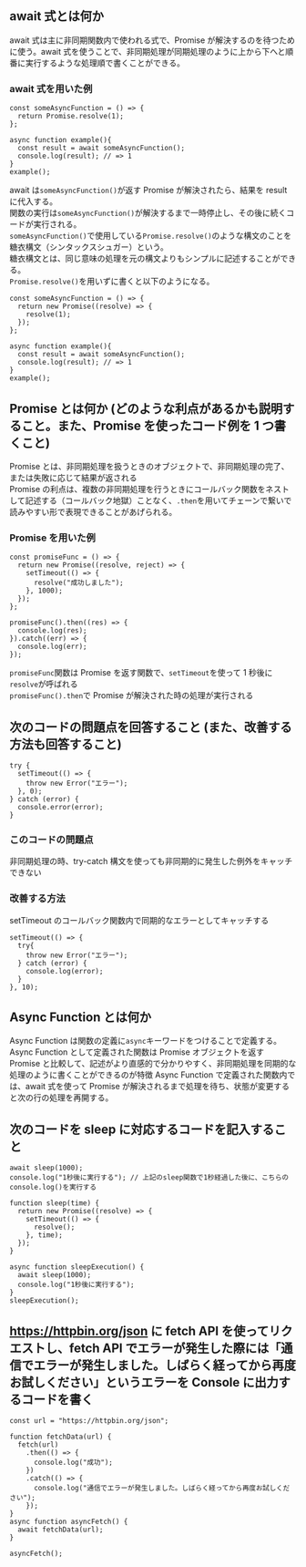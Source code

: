 ## await 式とは何か

await 式は主に非同期関数内で使われる式で、Promise が解決するのを待つために使う。await 式を使うことで、非同期処理が同期処理のように上から下へと順番に実行するような処理順で書くことができる。

### await 式を用いた例

```
const someAsyncFunction = () => {
  return Promise.resolve(1);
};

async function example(){
  const result = await someAsyncFunction();
  console.log(result); // => 1
}
example();
```

await は`someAsyncFunction()`が返す Promise が解決されたら、結果を result に代入する。  
関数の実行は`someAsyncFunction()`が解決するまで一時停止し、その後に続くコードが実行される。  
`someAsyncFunction()`で使用している`Promise.resolve()`のような構文のことを糖衣構文（シンタックスシュガー）という。  
糖衣構文とは、同じ意味の処理を元の構文よりもシンプルに記述することができる。  
`Promise.resolve()`を用いずに書くと以下のようになる。

```
const someAsyncFunction = () => {
  return new Promise((resolve) => {
    resolve(1);
  });
};

async function example(){
  const result = await someAsyncFunction();
  console.log(result); // => 1
}
example();
```

## Promise とは何か (どのような利点があるかも説明すること。また、Promise を使ったコード例を 1 つ書くこと)

Promise とは、非同期処理を扱うときのオブジェクトで、非同期処理の完了、または失敗に応じて結果が返される  
Promise の利点は、複数の非同期処理を行うときにコールバック関数をネストして記述する（コールバック地獄）ことなく、`.then`を用いてチェーンで繋いで読みやすい形で表現できることがあげられる。

### Promise を用いた例

```
const promiseFunc = () => {
  return new Promise((resolve, reject) => {
    setTimeout(() => {
      resolve("成功しました");
    }, 1000);
  });
};

promiseFunc().then((res) => {
  console.log(res);
}).catch((err) => {
  console.log(err);
});

```

`promiseFunc`関数は Promise を返す関数で、`setTimeout`を使って 1 秒後に`resolve`が呼ばれる  
`promiseFunc().then`で Promise が解決された時の処理が実行される

## 次のコードの問題点を回答すること (また、改善する方法も回答すること)

```
try {
  setTimeout(() => {
    throw new Error("エラー");
  }, 0);
} catch (error) {
  console.error(error);
}

```

### このコードの問題点

非同期処理の時、try-catch 構文を使っても非同期的に発生した例外をキャッチできない

### 改善する方法

setTimeout のコールバック関数内で同期的なエラーとしてキャッチする

```
setTimeout(() => {
  try{
    throw new Error("エラー");
  } catch (error) {
    console.log(error);
  }
}, 10);
```

## Async Function とは何か

Async Function は関数の定義に`async`キーワードをつけることで定義する。Async Function として定義された関数は Promise オブジェクトを返す  
Promise と比較して、記述がより直感的で分かりやすく、非同期処理を同期的な処理のように書くことができるのが特徴
Async Function で定義された関数内では、await 式を使って Promise が解決されるまで処理を待ち、状態が変更すると次の行の処理を再開する。

## 次のコードを sleep に対応するコードを記入すること

```
await sleep(1000);
console.log("1秒後に実行する"); // 上記のsleep関数で1秒経過した後に、こちらのconsole.log()を実行する
```

```
function sleep(time) {
  return new Promise((resolve) => {
    setTimeout(() => {
      resolve();
    }, time);
  });
}

async function sleepExecution() {
  await sleep(1000);
  console.log("1秒後に実行する");
}
sleepExecution();

```

## https://httpbin.org/json に fetch API を使ってリクエストし、fetch API でエラーが発生した際には「通信でエラーが発生しました。しばらく経ってから再度お試しください」というエラーを Console に出力するコードを書く

```
const url = "https://httpbin.org/json";

function fetchData(url) {
  fetch(url)
    .then(() => {
      console.log("成功");
    })
    .catch(() => {
      console.log("通信でエラーが発生しました。しばらく経ってから再度お試しください");
    });
}
async function asyncFetch() {
  await fetchData(url);
}

asyncFetch();
```
